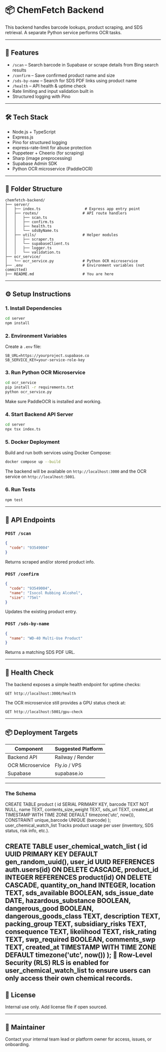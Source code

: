 # 📦 ChemFetch Backend

This backend handles barcode lookups, product scraping, and SDS retrieval. A separate Python service performs OCR tasks.

---

## 🚀 Features

- `/scan` – Search barcode in Supabase or scrape details from Bing search results
- `/confirm` – Save confirmed product name and size
- `/sds-by-name` – Search for SDS PDF links using product name
- `/health` – API health & uptime check
- Rate limiting and input validation built in
- Structured logging with Pino

---

## 🛠 Tech Stack

- Node.js + TypeScript
- Express.js
- Pino for structured logging
- express-rate-limit for abuse protection
- Puppeteer + Cheerio (for scraping)
- Sharp (image preprocessing)
- Supabase Admin SDK
- Python OCR microservice (PaddleOCR)

---

## 📁 Folder Structure

```
chemfetch-backend/
├── server/
│   ├── index.ts                    # Express app entry point
│   ├── routes/                    # API route handlers
│   │   ├── scan.ts
│   │   ├── confirm.ts
│   │   ├── health.ts
│   │   └── sdsByName.ts
│   ├── utils/                     # Helper modules
│   │   ├── scraper.ts
│   │   └── supabaseClient.ts
│   │   ├── logger.ts
│   │   └── validation.ts
├── ocr_service/
│   └── ocr_service.py             # Python OCR microservice
├── .env                           # Environment variables (not committed)
├── README.md                      # You are here
```

---

## ⚙️ Setup Instructions

### 1. Install Dependencies
```bash
cd server
npm install
```

### 2. Environment Variables
Create a `.env` file:
```env
SB_URL=https://yourproject.supabase.co
SB_SERVICE_KEY=your-service-role-key
```

### 3. Run Python OCR Microservice
```bash
cd ocr_service
pip install -r requirements.txt
python ocr_service.py
```

Make sure PaddleOCR is installed and working.

### 4. Start Backend API Server
```bash
cd server
npx tsx index.ts
```

### 5. Docker Deployment
Build and run both services using Docker Compose:
```bash
docker compose up --build
```
The backend will be available on `http://localhost:3000` and the OCR service on `http://localhost:5001`.

### 6. Run Tests
```bash
npm test
```

---

## 🔌 API Endpoints

### `POST /scan`
```json
{
  "code": "93549004"
}
```
Returns scraped and/or stored product info.


### `POST /confirm`
```json
{
  "code": "93549004",
  "name": "Isocol Rubbing Alcohol",
  "size": "75ml"
}
```
Updates the existing product entry.

### `POST /sds-by-name`
```json
{
  "name": "WD-40 Multi-Use Product"
}
```
Returns a matching SDS PDF URL.

---

## 🧪 Health Check
The backend exposes a simple health endpoint for uptime checks:
```
GET http://localhost:3000/health
```
The OCR microservice still provides a GPU status check at:
```
GET http://localhost:5001/gpu-check
```

---

## 📦 Deployment Targets
| Component       | Suggested Platform |
|----------------|--------------------|
| Backend API     | Railway / Render   |
| OCR Microservice| Fly.io / VPS       |
| Supabase        | supabase.io        |

---
### The Schema
CREATE TABLE product (
  id SERIAL PRIMARY KEY,
  barcode TEXT NOT NULL,
  name TEXT,
  contents_size_weight TEXT,
  sds_url TEXT,
  created_at TIMESTAMP WITH TIME ZONE DEFAULT timezone('utc', now()),
  CONSTRAINT unique_barcode UNIQUE (barcode)
);
user_chemical_watch_list
Tracks product usage per user (inventory, SDS status, risk info, etc.).

CREATE TABLE user_chemical_watch_list (
  id UUID PRIMARY KEY DEFAULT gen_random_uuid(),
  user_id UUID REFERENCES auth.users(id) ON DELETE CASCADE,
  product_id INTEGER REFERENCES product(id) ON DELETE CASCADE,
  quantity_on_hand INTEGER,
  location TEXT,
  sds_available BOOLEAN,
  sds_issue_date DATE,
  hazardous_substance BOOLEAN,
  dangerous_good BOOLEAN,
  dangerous_goods_class TEXT,
  description TEXT,
  packing_group TEXT,
  subsidiary_risks TEXT,
  consequence TEXT,
  likelihood TEXT,
  risk_rating TEXT,
  swp_required BOOLEAN,
  comments_swp TEXT,
  created_at TIMESTAMP WITH TIME ZONE DEFAULT timezone('utc', now())
);
🔐 Row-Level Security (RLS)
RLS is enabled for user_chemical_watch_list to ensure users can only access their own chemical records.
---

## 🪪 License
Internal use only. Add license file if open sourced.

---

## 👷 Maintainer
Contact your internal team lead or platform owner for access, issues, or onboarding.
